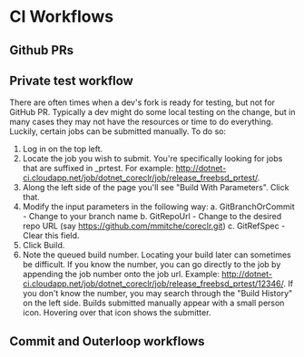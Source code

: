 # CI Workflows

## Github PRs

<Explain PR workflow here>

## Private test workflow

There are often times when a dev's fork is ready for testing, but not for GitHub PR.  Typically a dev might do some local testing on the change, but in many cases they may not have the resources or time to do everything.  Luckily, certain jobs can be submitted manually.  To do so:

  1. Log in on the top left.
  2. Locate the job you wish to submit.  You're specifically looking for jobs that are suffixed in _prtest. For example:
http://dotnet-ci.cloudapp.net/job/dotnet_coreclr/job/release_freebsd_prtest/.
  3. Along the left side of the page you'll see "Build With Parameters".  Click that.
  4. Modify the input parameters in the following way:
     a. GitBranchOrCommit - Change to your branch name
     b. GitRepoUrl - Change to the desired repo URL (say https://github.com/mmitche/coreclr.git)
     c. GitRefSpec - Clear this field.
  5. Click Build.
  6. Note the queued build number.  Locating your build later can sometimes be difficult.  If you know the number, you can go directly to the job by appending the job number onto the job url.  Example: http://dotnet-ci.cloudapp.net/job/dotnet_coreclr/job/release_freebsd_prtest/12346/.  If you don't know the number, you may search through the "Build History" on the left side.  Builds submitted manually appear with a small person icon.  Hovering over that icon shows the submitter.

## Commit and Outerloop workflows